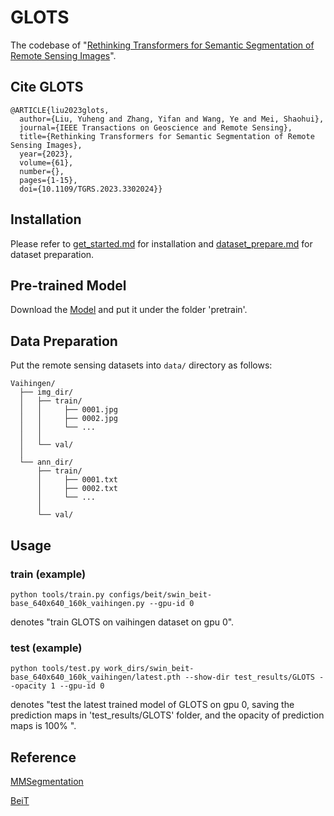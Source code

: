 # GLOTS
The codebase of "[Rethinking Transformers for Semantic Segmentation of Remote Sensing Images](https://ieeexplore.ieee.org/abstract/document/10209224)".

## Cite GLOTS

```
@ARTICLE{liu2023glots,
  author={Liu, Yuheng and Zhang, Yifan and Wang, Ye and Mei, Shaohui},
  journal={IEEE Transactions on Geoscience and Remote Sensing}, 
  title={Rethinking Transformers for Semantic Segmentation of Remote Sensing Images}, 
  year={2023},
  volume={61},
  number={},
  pages={1-15},
  doi={10.1109/TGRS.2023.3302024}}
```

## Installation

Please refer to [get_started.md](https://github.com/open-mmlab/mmsegmentation/blob/main/docs/en/get_started.md#installation) for installation and [dataset_prepare.md](https://github.com/open-mmlab/mmsegmentation/blob/main/docs/en/user_guides/2_dataset_prepare.md#prepare-datasets) for dataset preparation.

## Pre-trained Model

Download the [Model](https://drive.google.com/file/d/1yV070cXTrkCN2FTHKM2DIXI_dtVjaTJ6/view) and put it under the folder 'pretrain'.

## Data Preparation

Put the remote sensing datasets into `data/` directory as follows:
```
Vaihingen/
  ├── img_dir/
  │   ├── train/
  │   │     ├── 0001.jpg
  │   │     ├── 0002.jpg
  │   │     └── ...
  │   │
  │   └── val/
  │ 
  └── ann_dir/
      ├── train/
      │     ├── 0001.txt
      │     ├── 0002.txt
      │     └── ...
      │
      └── val/
```

## Usage

### train (example)

`python tools/train.py configs/beit/swin_beit-base_640x640_160k_vaihingen.py --gpu-id 0`

denotes "train GLOTS on vaihingen dataset on gpu 0".

### test (example)

`python tools/test.py work_dirs/swin_beit-base_640x640_160k_vaihingen/latest.pth --show-dir test_results/GLOTS --opacity 1 --gpu-id 0`

denotes "test the latest trained model of GLOTS on gpu 0, saving the prediction maps in 'test_results/GLOTS' folder, and the opacity of prediction maps is 100\% ".

## Reference

[MMSegmentation](https://github.com/open-mmlab/mmsegmentation/tree/main)

[BeiT](https://github.com/microsoft/unilm/tree/master/beit2)
